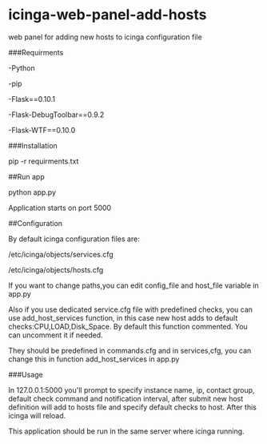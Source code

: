 # icinga-web-panel-add-hosts
web panel for adding new hosts to icinga configuration file

###Requirments

-Python

-pip

-Flask==0.10.1

-Flask-DebugToolbar==0.9.2

-Flask-WTF==0.10.0

###Installation

pip -r requirments.txt

##Run app

python app.py

Application starts on port 5000

##Configuration

By default icinga configuration files are:

/etc/icinga/objects/services.cfg

/etc/icinga/objects/hosts.cfg

If you want to change paths,you can edit config_file and host_file variable in app.py

Also if you use dedicated service.cfg file with predefined checks, you can use add_host_services function, in this case new host adds to default checks:CPU,LOAD,Disk_Space. By default this function commented. You can uncomment it if needed.

They should be predefined in commands.cfg and in services,cfg, you can change this in function add_host_services in app.py

###Usage

In 127.0.0.1:5000 you'll prompt to specify instance name, ip, contact group, default check command and notification interval, after submit new host definition will add to hosts file and specify default checks to host. After this icinga will reload.

This application should be run in the same server where icinga running.

